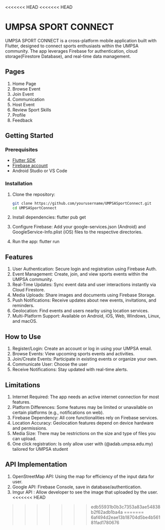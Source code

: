 <<<<<<< HEAD
<<<<<<< HEAD
# UMPSA SPORT CONNECT

UMPSA SPORT CONNECT is a cross-platform mobile application built with Flutter, designed to connect sports enthusiasts within the UMPSA community. The app leverages Firebase for authentication, cloud storage(Firestore Database), and real-time data management. 

## Pages

1) Home Page
2) Browse Event 
3) Join Event
4) Communication
5) Host Event 
6) Review Sport Skills
7) Profile
8) Feedback

## Getting Started

### Prerequisites

- [Flutter SDK](https://flutter.dev/docs/get-started/install)
- [Firebase account](https://firebase.google.com/)
- Android Studio or VS Code

### Installation

1. Clone the repository:
   ```bash
   git clone https://github.com/yourusername/UMPSASportConnect.git
   cd UMPSASportConnect

2. Install dependencies:
   flutter pub get

3. Configure Firebase:
Add your google-services.json (Android) and GoogleService-Info.plist (iOS) files to the respective directories.

4. Run the app:
flutter run

## Features 
1) User Authentication: Secure login and registration using Firebase Auth.
2) Event Management: Create, join, and view sports events within the UMPSA community.
3) Real-Time Updates: Sync event data and user interactions instantly via Cloud Firestore.
4) Media Uploads: Share images and documents using Firebase Storage.
5) Push Notifications: Receive updates about new events, invitations, and reminders.
6) Geolocation: Find events and users nearby using location services.
7) Multi-Platform Support: Available on Android, iOS, Web, Windows, Linux, and macOS.

## How to Use
1) Register/Login: Create an account or log in using your UMPSA email.
2) Browse Events: View upcoming sports events and activities. 
3) Join/Create Events: Participate in existing events or organize your own.
4) Communicate User: Choose the user 
5) Receive Notifications: Stay updated with real-time alerts.


## Limitations
1) Internet Required: The app needs an active internet connection for most features.
2) Platform Differences: Some features may be limited or unavailable on certain platforms (e.g., notifications on web).
3) Firebase Dependency: All core functionalities rely on Firebase services.
4) Location Accuracy: Geolocation features depend on device hardware and permissions.
5) Media Size: There may be restrictions on the size and type of files you can upload.
6) One click registration: Is only allow user with (@adab.umpsa.edu.my) tailored for UMPSA student

## API Implementation
1) OpenStreetMap API: Using the map for efficiency of the input data for user.
2) Google API: Firebase Console, save in database/authentication.
3) Imgur API : Allow developer to see the image that uploaded by the user. 
<<<<<<< HEAD
>>>>>>> edb55931b0b3c7353a83ae54838b2f62adb1ba4a
=======
>>>>>>> 6af494d2eae13b18704d5be4b56181fad1780676

